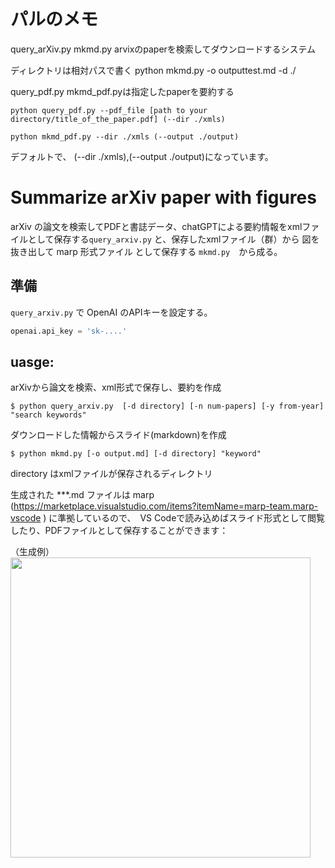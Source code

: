 # パルのメモ
query_arXiv.py mkmd.py arvixのpaperを検索してダウンロードするシステム

ディレクトリは相対パスで書く
python mkmd.py -o outputtest.md -d ./

query_pdf.py mkmd_pdf.pyは指定したpaperを要約する
```
python query_pdf.py --pdf_file [path to your directory/title_of_the_paper.pdf] (--dir ./xmls)
```
```
python mkmd_pdf.py --dir ./xmls (--output ./output)
```
デフォルトで、 (--dir ./xmls),(--output ./output)になっています。

# Summarize arXiv paper with figures

arXiv の論文を検索してPDFと書誌データ、chatGPTによる要約情報をxmlファイルとして保存する`query_arxiv.py` と、保存したxmlファイル（群）から 図を抜き出して marp 形式ファイル として保存する `mkmd.py`　から成る。

## 準備

`query_arxiv.py` で OpenAI のAPIキーを設定する。
```python
openai.api_key = 'sk-....'
```

## uasge:

arXivから論文を検索、xml形式で保存し、要約を作成
```console
$ python query_arxiv.py  [-d directory] [-n num-papers] [-y from-year] "search keywords"  
```

ダウンロードした情報からスライド(markdown)を作成
```
$ python mkmd.py [-o output.md] [-d directory] "keyword"
```

directory はxmlファイルが保存されるディレクトリ

生成された ***.md ファイルは marp (https://marketplace.visualstudio.com/items?itemName=marp-team.marp-vscode ) に準拠しているので、　VS Codeで読み込めばスライド形式として閲覧したり、PDFファイルとして保存することができます：

（生成例）
<img src="./gen.png" width="480">





